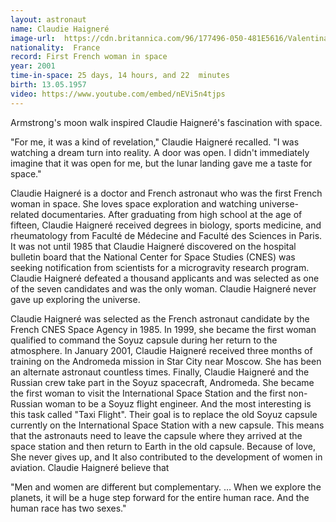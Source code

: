 ```yaml
---
layout: astronaut
name: Claudie Haigneré
image-url:  https://cdn.britannica.com/96/177496-050-481E5616/Valentina-Tereshkova.jpg
nationality:  France
record: First French woman in space
year: 2001
time-in-space: 25 days, 14 hours, and 22  minutes
birth: 13.05.1957
video: https://www.youtube.com/embed/nEVi5n4tjps
---
```



Armstrong's moon walk inspired Claudie Haigneré's fascination with space. 
<div class="quotes">
"For me, it was a kind of revelation," Claudie Haigneré recalled. "I was watching a dream turn into reality. A door was open. I didn't immediately imagine that it was open for me, but the lunar landing gave me a taste for space." 
</div>

Claudie Haigneré is a doctor and French astronaut who was the first French woman in space. She loves space exploration and watching universe-related documentaries. After graduating from high school at the age of fifteen, Claudie Haigneré received degrees in biology, sports medicine, and rheumatology from Faculté de Médecine and Faculté des Sciences in Paris. It was not until 1985 that Claudie Haigneré discovered on the hospital bulletin board that the National Center for Space Studies (CNES) was seeking notification from scientists for a microgravity research program. Claudie Haigneré defeated a thousand applicants and was selected as one of the seven candidates and was the only woman. Claudie Haigneré never gave up exploring the universe.

Claudie Haigneré was selected as the French astronaut candidate by the French CNES Space Agency in 1985. In 1999, she became the first woman qualified to command the Soyuz capsule during her return to the atmosphere. In January 2001, Claudie Haigneré received three months of training on the Andromeda mission in Star City near Moscow. She has been an alternate astronaut countless times. Finally, Claudie Haigneré and the Russian crew take part in the Soyuz spacecraft, Andromeda. She became the first woman to visit the International Space Station and the first non-Russian woman to be a Soyuz flight engineer. And the most interesting is this task called "Taxi Flight". Their goal is to replace the old Soyuz capsule currently on the International Space Station with a new capsule. This means that the astronauts need to leave the capsule where they arrived at the space station and then return to Earth in the old capsule. Because of love, She never gives up, and It also contributed to the development of women in aviation. Claudie Haigneré believe that

<div class="quotes">
"Men and women are different but complementary. … When we explore the planets, it will be a huge step forward for the entire human race. And the human race has two sexes."
</div>
